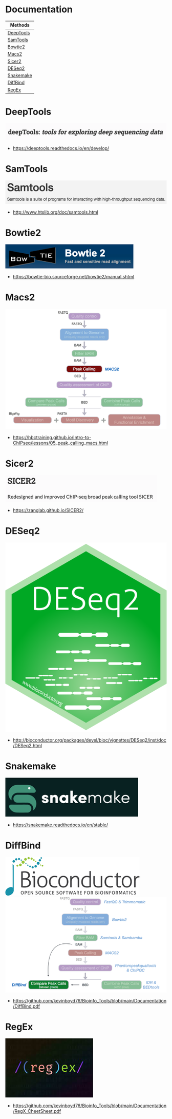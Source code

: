 # Documentation

| **Methods**                 |
------------------------------|
| [DeepTools](#deeptools)     |
| [SamTools](#samtools)       |
| [Bowtie2](#bowtie2)         |
| [Macs2](#macs2)             |
| [Sicer2](#sicer2)           |
| [DESeq2](#deseq2)           | 
| [Snakemake](#snakemake)     |
| [DiffBind](#diffbind)       |
| [RegEx](#regex)             |

# DeepTools
![Alt text](images/deeptools.png)
+ https://deeptools.readthedocs.io/en/develop/

# SamTools
![Alt text](images/samtools.png)
+ http://www.htslib.org/doc/samtools.html

# Bowtie2
![Alt text](images/Bowtie2.png)
+ https://bowtie-bio.sourceforge.net/bowtie2/manual.shtml

# Macs2
![Alt text](images/Macs2.png)
+ https://hbctraining.github.io/Intro-to-ChIPseq/lessons/05_peak_calling_macs.html

# Sicer2
![Alt text](images/sicer2.png)
+ https://zanglab.github.io/SICER2/

# DESeq2
![Alt text](images/DESeq2.png)
+ http://bioconductor.org/packages/devel/bioc/vignettes/DESeq2/inst/doc/DESeq2.html

# Snakemake
![Alt text](images/Snakemake.png)
+ https://snakemake.readthedocs.io/en/stable/

# DiffBind
![Alt text](images/Bioconductor.png)
![Alt text](images/DiffBind.png)
+ https://github.com/kevinboyd76/Bioinfo_Tools/blob/main/Documentation/DiffBind.pdf

# RegEx
![Alt text](images/regex.jpeg)
+ https://github.com/kevinboyd76/Bioinfo_Tools/blob/main/Documentation/RegX_CheetSheet.pdf
